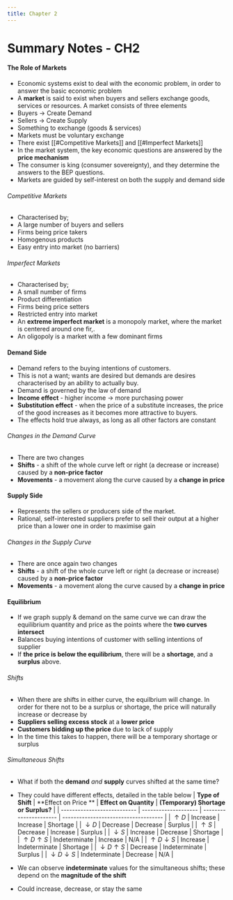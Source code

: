 ```yaml
---
title: Chapter 2
---
```

# Summary Notes - CH2

#### The Role of Markets
- Economic systems exist to deal with the economic problem, in order to answer the basic economic problem
- A **market** is said to exist when buyers and sellers exchange goods, services or resources. A market consists of three elements
- Buyers $\rightarrow$ Create Demand
- Sellers $\rightarrow$ Create Supply
- Something to exchange (goods & services)
- Markets must be voluntary exchange
- There exist [[#Competitive Markets]] and [[#Imperfect Markets]]
- In the market system, the key economic questions are answered by the **price mechanism**
- The consumer is king (consumer sovereignty), and they determine the answers to the BEP questions.
- Markets are guided by self-interest on both the supply and demand side
###### Competitive Markets
- Characterised by;
- A large number of buyers and sellers
- Firms being price takers
- Homogenous products
- Easy entry into market (no barriers)

###### Imperfect Markets
- Characterised by;
- A small number of firms
- Product differentiation
- Firms being price setters
- Restricted entry into market
- An **extreme imperfect market** is a monopoly market, where the market is centered around one fir,.
- An oligopoly is a market with a few dominant firms

#### Demand Side

- Demand refers to the buying intentions of customers.
- This is not a want; wants are desired but demands are desires characterised by an ability to actually buy.
- Demand is governed by the law of demand
- **Income effect** - higher income $\rightarrow$ more purchasing power
- **Substitution effect** - when the price of a substitute increases, the price of the good increases as it becomes more attractive to buyers.
- The effects hold true always, as long as all other factors are constant

###### Changes in the Demand Curve
- There are two changes
- **Shifts** - a shift of the whole curve left or right (a decrease or increase) caused by a **non-price factor**
- **Movements** - a movement along the curve caused by a **change in price**

#### Supply Side
- Represents the sellers or producers side of the market.
- Rational, self-interested suppliers prefer to sell their output at a higher price than a lower one in order to maximise gain

###### Changes in the Supply Curve
- There are once again two changes
- **Shifts** - a shift of the whole curve left or right (a decrease or increase) caused by a **non-price factor**
- **Movements** - a movement along the curve caused by a **change in price**

#### Equilibrium
- If we graph supply & demand on the same curve we can draw the equilibrium quantity and price as the points where the **two curves intersect**
- Balances buying intentions of customer with selling intentions of supplier
- If **the price is below the equilibrium**, there will be a **shortage**, and a **surplus** above.

###### Shifts
- When there are shifts in either curve, the equilbrium will change. In order for there not to be a surplus or shortage, the price will naturally increase or decrease by
- **Suppliers selling excess stock** at a **lower price**
- **Customers bidding up the price** due to lack of supply
- In the time this takes to happen, there will be a temporary shortage or surplus

###### Simultaneous Shifts
- What if both the **demand** *and* **supply** curves shifted at the same time?
- They could have different effects, detailed in the table below
| **Type of Shift** | **Effect on Price ** | **Effect on Quantity** | **(Temporary) Shortage or Surplus?** |
| --------------------------- | -------------------- | ---------------------- | ------------------------------------ |
| $\uparrow D$ | Increase | Increase | Shortage |
| $\downarrow D$ | Decrease | Decrease | Surplus |
| $\uparrow S$ | Decrease | Increase | Surplus |
| $\downarrow S$ | Increase | Decrease | Shortage |
| $\uparrow D \uparrow S$ | Indeterminate | Increase | N/A |
| $\uparrow D \downarrow S$ | Increase | Indeterminate | Shortage |
| $\downarrow D \uparrow S$ | Decrease | Indeterminate | Surplus |
| $\downarrow D \downarrow S$ | Indeterminate | Decrease | N/A |

- We can observe **indeterminate** values for the simultaneous shifts; these depend on the **magnitude of the shift**
- Could increase, decrease, or stay the same

